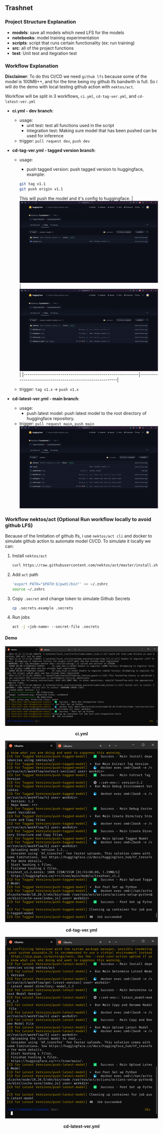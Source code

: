 ## Trashnet

### Project Structure Explanation

- **models**: save all models which need LFS for the models
- **notebooks**: model training experimentation
- **scripts**: script that runs certain functionality (ex: run training)
- **src**: all of the project functions
- **test**: Unit test and itegration test

### Workflow Explanation

**Disclaimer**: To do this CI/CD we need `github lfs` because some of the model is 100MB++, and for the time being my github lfs bandwith is full. So i will do the demo with local testing github action with `nektos/act`.

Workflow will be split in 3 workflows, `ci.yml`, `cd-tag-ver.yml`, and  `cd-latest-ver.yml`

- **ci.yml - dev branch**:
    - usage:
        - unit test: test all functions used in the script
        - integration test: Making sure model that has been pushed can be used for inference
    - trigger: `pull request dev`, `push dev`

- **cd-tag-ver.yml - tagged version branch**:
    - usage:
        - push tagged version: push tagged version to huggingface, example:
        ```sh
        git tag v1.1
        git push origin v1.1
        ```

        This will push the model and it's config to huggingface.
        | ![cd-tag-ver-1](./documentation/workflow/cd-tag-ver-1.png) | ![cd-tag-ver-2](./documentation/workflow/cd-tag-ver-2.png) |
        |-----------------------------------------------------------|-----------------------------------------------------------|
    - trigger: `tag v1.x` -> `push v1.x`
    
- **cd-latest-ver.yml - main branch**:
    - usage:
        - push latest model: push latest model to the root directory of huggingface repository.
    - trigger: `pull request main`, `push main`
        ![cd-latest-ver](./documentation/workflow/cd-latest-ver.png)

### Workflow nektos/act (Optional Run workflow locally to avoid github LFS)

Because of the limitation of github lfs, i use `nektos/act cli` and docker to simulate github action to automate model CI/CD. To simulate it locally we can:

1. Install `nektos/act`
    ```sh
    curl https://raw.githubusercontent.com/nektos/act/master/install.sh | sudo zsh
    ```

2. Add `act` path
    ```sh
    'export PATH="$PATH:$(pwd)/bin"' >> ~/.zshrc
    source ~/.zshrc
    ```

3. Copy `.secret` and change token to simulate Github Secrets
    ```sh
    cp .secrets.example .secrets
    ```

4. Run jobs
    ```sh
    act -j <job-name> --secret-file .secrets
    ```

#### Demo

![act-ci](./documentation/workflow/act-ci.png)
<p align="center"><b>ci.yml</b></p>

![act-cd-tag](./documentation/workflow/act-cd-tag-ver.png)
<p align="center"><b>cd-tag-ver.yml</b></p>

![act-cd-latest](./documentation/workflow/act-cd-latest.png)
<p align="center"><b>cd-latest-ver.yml</b></p>